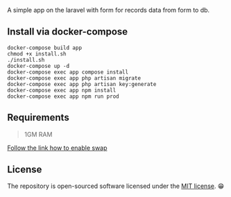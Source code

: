 A simple app on the laravel with form for records data from form to db.

## Install via docker-compose
```
docker-compose build app
chmod +x install.sh
./install.sh
docker-compose up -d 
docker-compose exec app compose install
docker-compose exec app php artisan migrate
docker-compose exec app php artisan key:generate
docker-compose exec app npm install
docker-compose exec app npm run prod
```

## Requirements

> 1GM RAM

[Follow the link how to enable swap](https://getcomposer.org/doc/articles/troubleshooting.md#proc-open-fork-failed-errors)

## License

The repository is open-sourced software licensed under the [MIT license](https://opensource.org/licenses/MIT). 😁
